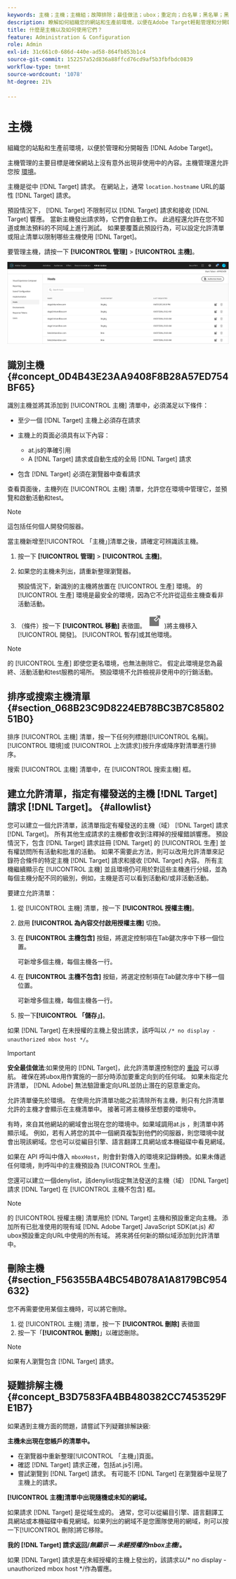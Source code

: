```yaml
---
keywords: 主機；主機；主機組；故障排除；最佳做法；ubox；重定向；白名單；黑名單；黑名單；黑名單；
description: 瞭解如何組織您的網站和生產前環境，以便在Adobe Target輕鬆管理和分開報告。
title: 什麼是主機以及如何使用它們？
feature: Administration & Configuration
role: Admin
exl-id: 31c661c0-686d-440e-ad58-864fb853b1c4
source-git-commit: 152257a52d836a88ffcd76cd9af5b3fbfbdc0839
workflow-type: tm+mt
source-wordcount: '1078'
ht-degree: 21%

---
```


# 主機

組織您的站點和生產前環境，以便於管理和分開報告 [!DNL Adobe Target]。

主機管理的主要目標是確保網站上沒有意外出現非使用中的內容。主機管理還允許您按 [環境](/help/main/administrating-target/environments.md)。

主機是從中 [!DNL Target] 請求。 在網站上，通常 `location.hostname` URL的屬性 [!DNL Target] 請求。

預設情況下， [!DNL Target] 不限制可以 [!DNL Target] 請求和接收 [!DNL Target] 響應。 當新主機發出請求時，它們會自動工作。 此過程還允許在您不知道或無法預料的不同域上進行測試。 如果要覆蓋此預設行為，可以設定允許清單或阻止清單以限制哪些主機使用 [!DNL Target]。

要管理主機，請按一下 **[!UICONTROL 管理]** > **[!UICONTROL 主機]**。

![](assets/hosts_list.png)

## 識別主機 {#concept_0D4B43E23AA9408F8B28A57ED754BF65}

識別主機並將其添加到 [!UICONTROL 主機] 清單中，必須滿足以下條件：

* 至少一個 [!DNL Target] 主機上必須存在請求
* 主機上的頁面必須具有以下內容：

   * at.js的準確引用
   * A [!DNL Target] 請求或自動生成的全局 [!DNL Target] 請求

* 包含 [!DNL Target] 必須在瀏覽器中查看請求

查看頁面後，主機列在 [!UICONTROL 主機] 清單，允許您在環境中管理它，並預覽和啟動活動和test。

>[!NOTE]
>
>這包括任何個人開發伺服器。

當主機新增至[!UICONTROL 「主機」]清單之後，請確定可辨識該主機。

1. 按一下 **[!UICONTROL 管理]** > **[!UICONTROL 主機]**。
1. 如果您的主機未列出，請重新整理瀏覽器。

   預設情況下，新識別的主機將放置在 [!UICONTROL 生產] 環境。 的 [!UICONTROL 生產] 環境是最安全的環境，因為它不允許從這些主機查看非活動活動。

1. （條件）按一下 **[!UICONTROL 移動]** 表徵圖。 ![移動表徵圖](/help/main/administrating-target/assets/icon-move.png) )將主機移入 [!UICONTROL 開發]。 [!UICONTROL 暫存]或其他環境。

>[!NOTE]
>
>的 [!UICONTROL 生產] 即使您更名環境，也無法刪除它。 假定此環境是您為最終、活動活動和test服務的場所。 預設環境不允許檢視非使用中的行銷活動。

## 排序或搜索主機清單 {#section_068B23C9D8224EB78BC3B7C8580251B0}

排序 [!UICONTROL 主機] 清單，按一下任何列標題([!UICONTROL 名稱]。 [!UICONTROL 環境]或 [!UICONTROL 上次請求])按升序或降序對清單進行排序。

搜索 [!UICONTROL 主機] 清單中，在 [!UICONTROL 搜索主機] 框。

## 建立允許清單，指定有權發送的主機 [!DNL Target] 請求 [!DNL Target]。 {#allowlist}

您可以建立一個允許清單，該清單指定有權發送的主機（域） [!DNL Target] 請求 [!DNL Target]。 所有其他生成請求的主機都會收到注釋掉的授權錯誤響應。 預設情況下，包含 [!DNL Target] 請求註冊 [!DNL Target] 的 [!UICONTROL 生產] 並有權訪問所有活動和批准的活動。 如果不需要此方法，則可以改用允許清單來記錄符合條件的特定主機 [!DNL Target] 請求和接收 [!DNL Target] 內容。 所有主機繼續顯示在 [!UICONTROL 主機] 並且環境仍可用於對這些主機進行分組，並為每個主機分配不同的級別，例如，主機是否可以看到活動和/或非活動活動。

要建立允許清單：

1. 從 [!UICONTROL 主機] 清單，按一下 **[!UICONTROL 授權主機]**。
1. 啟用 **[!UICONTROL 為內容交付啟用授權主機]** 切換。
1. 在 **[!UICONTROL 主機包含]** 按鈕，將選定控制項在Tab鍵次序中下移一個位置。

   可新增多個主機，每個主機各一行。

1. 在 **[!UICONTROL 主機不包含]** 按鈕，將選定控制項在Tab鍵次序中下移一個位置。

   可新增多個主機，每個主機各一行。

1. 按一下&#x200B;**[!UICONTROL 「儲存」]**。

如果 [!DNL Target] 在未授權的主機上發出請求，該呼叫以 `/* no display - unauthorized mbox host */`。

>[!IMPORTANT]
>
>**安全最佳做法**:如果使用的 [!DNL Target]，此允許清單還控制您的 [重設](/help/main/c-implementing-target/c-non-javascript-based-implementation/working-with-redirectors.md) 可以導航。 確保在將ubox用作實施的一部分時添加要重定向到的任何域。 如果未指定允許清單， [!DNL Adobe] 無法驗證重定向URL並防止潛在的惡意重定向。
>
>允許清單優先於環境。 在使用允許清單功能之前清除所有主機，則只有允許清單允許的主機才會顯示在主機清單中。 接著可將主機移至想要的環境中。

有時，來自其他網站的網域會出現在您的環境中。如果域調用at.js ，則清單中將顯示域。 例如，若有人將您的其中一個網頁複製到他們的伺服器，則您環境中就會出現該網域。您也可以從編目引擎、語言翻譯工具網站或本機磁碟中看見網域。

如果在 API 呼叫中傳入 `mboxHost`，則會針對傳入的環境來記錄轉換。如果未傳遞任何環境，則呼叫中的主機預設為 [!UICONTROL 生產]。

您還可以建立一個denylist，該denylist指定無法發送的主機（域） [!DNL Target] 請求 [!DNL Target] 在 [!UICONTROL 主機不包含] 框。

>[!NOTE]
>
>的 [!UICONTROL 授權主機] 清單用於 [!DNL Target] 主機和預設重定向主機。 添加所有已批准使用的現有域 [!DNL Adobe Target] JavaScript SDK(at.js) *和* ubox預設重定向URL中使用的所有域。 將來將任何新的類似域添加到允許清單中。

## 刪除主機 {#section_F56355BA4BC54B078A1A8179BC954632}

您不再需要使用某個主機時，可以將它刪除。

1. 從 [!UICONTROL 主機] 清單，按一下 **[!UICONTROL 刪除]** 表徵圖
1. 按一下「**[!UICONTROL 刪除]**」以確認刪除。

>[!NOTE]
>
>如果有人瀏覽包含 [!DNL Target] 請求。

## 疑難排解主機 {#concept_B3D7583FA4BB480382CC7453529FE1B7}

如果遇到主機方面的問題，請嘗試下列疑難排解訣竅:

**主機未出現在您帳戶的清單中。**

* 在瀏覽器中重新整理[!UICONTROL 「主機」]頁面。
* 確認 [!DNL Target] 請求正確，包括at.js引用。
* 嘗試瀏覽到 [!DNL Target] 請求。 有可能不 [!DNL Target] 在瀏覽器中呈現了主機上的請求。

**[!UICONTROL 主機]清單中出現隨機或未知的網域。**

如果請求 [!DNL Target] 是從域生成的。 通常，您可以從編目引擎、語言翻譯工具網站或本機磁碟中看見網域。如果列出的網域不是您團隊使用的網域，則可以按一下[!UICONTROL 刪除]將它移除。

**我的 [!DNL Target] 請求返回/*無顯示 — 未經授權的mbox主機*/。**

如果 [!DNL Target] 請求是在未經授權的主機上發出的，該請求以/* no display - unauthorized mbox host */作為響應。
